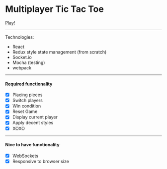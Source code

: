 # Multiplayer Tic Tac Toe
[Play!](https://whispering-stream-10151.herokuapp.com/)

---
Technologies:
* React
* Redux style state management (from scratch)
* Socket.io
* Mocha (testing)
* webpack

---
#### Required functionality

* [x] Placing pieces
* [x] Switch players
* [x] Win condition
* [x] Reset Game
* [x] Display current player
* [x] Apply decent styles
* [x] XOXO

---
#### Nice to have functionality
* [x] WebSockets
* [x] Responsive to browser size
